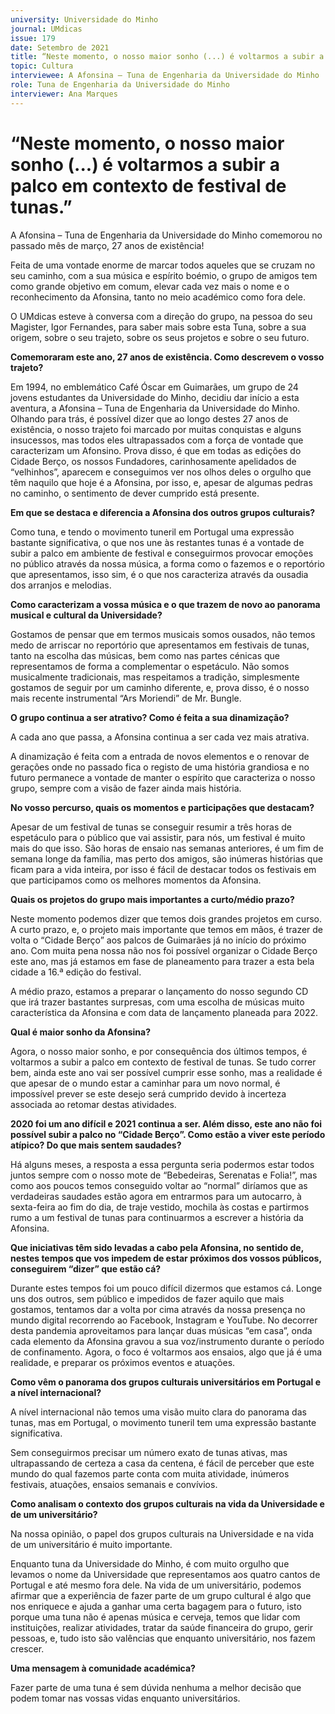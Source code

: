 ```yaml
---
university: Universidade do Minho
journal: UMdicas 
issue: 179
date: Setembro de 2021
title: “Neste momento, o nosso maior sonho (...) é voltarmos a subir a palco em contexto de festival de tunas.”
topic: Cultura
interviewee: A Afonsina – Tuna de Engenharia da Universidade do Minho
role: Tuna de Engenharia da Universidade do Minho
interviewer: Ana Marques
---
```



# “Neste momento, o nosso maior sonho (...) é voltarmos a subir a palco em contexto de festival de tunas.”

A Afonsina – Tuna de Engenharia da Universidade do Minho comemorou no passado mês de março, 27 anos de existência!

Feita de uma vontade enorme de marcar todos aqueles que se cruzam no seu caminho, com a sua música e espírito boémio, o grupo de amigos tem como grande objetivo em comum, elevar cada vez mais o nome e o reconhecimento da Afonsina, tanto no meio académico como fora dele.

O UMdicas esteve à conversa com a direção do grupo, na pessoa do seu Magister, Igor Fernandes, para saber mais sobre esta Tuna, sobre a sua origem, sobre o seu trajeto, sobre os seus projetos e sobre o seu futuro.


**Comemoraram este ano, 27 anos de existência. Como descrevem o vosso trajeto?**

Em 1994, no emblemático Café Óscar em Guimarães, um grupo de 24 jovens estudantes da Universidade do Minho, decidiu dar início a esta aventura, a Afonsina – Tuna de Engenharia da Universidade do Minho. Olhando para trás, é possível dizer que ao longo destes 27 anos de existência, o nosso trajeto foi marcado por muitas conquistas e alguns insucessos, mas todos eles ultrapassados com a força de vontade que caracterizam um Afonsino. Prova disso, é que em todas as edições do Cidade Berço, os nossos Fundadores, carinhosamente apelidados de “velhinhos”, aparecem e conseguimos ver nos olhos deles o orgulho que têm naquilo que hoje é a Afonsina, por isso, e, apesar de algumas pedras no caminho, o sentimento de dever cumprido está presente.

**Em que se destaca e diferencia a Afonsina dos outros grupos culturais?**

Como tuna, e tendo o movimento tuneril em Portugal uma expressão bastante significativa, o que nos une às restantes tunas é a vontade de subir a palco em ambiente de festival e conseguirmos provocar emoções no público através da nossa música, a forma como o fazemos e o reportório que apresentamos, isso sim, é o que nos caracteriza através da ousadia dos arranjos e melodias.

**Como caracterizam a vossa música e o que trazem de novo ao panorama musical e cultural da Universidade?**

Gostamos de pensar que em termos musicais somos ousados, não temos medo de arriscar no reportório que apresentamos em festivais de tunas, tanto na escolha das músicas, bem como nas partes cénicas que representamos de forma a complementar o espetáculo. Não somos musicalmente tradicionais, mas respeitamos a tradição, simplesmente gostamos de seguir por um caminho diferente, e, prova disso, é o nosso mais recente instrumental “Ars Moriendi” de Mr. Bungle.

**O grupo continua a ser atrativo? Como é feita a sua dinamização?**

A cada ano que passa, a Afonsina continua a ser cada vez mais atrativa.

A dinamização é feita com a entrada de novos elementos e o renovar de gerações onde no passado fica o registo de uma história grandiosa e no futuro permanece a vontade de manter o espírito que caracteriza o nosso grupo, sempre com a visão de fazer ainda mais história.

**No vosso percurso, quais os momentos e participações que destacam?**

Apesar de um festival de tunas se conseguir resumir a três horas de espetáculo para o público que vai assistir, para nós, um festival é muito mais do que isso. São horas de ensaio nas semanas anteriores, é um fim de semana longe da família, mas perto dos amigos, são inúmeras histórias que ficam para a vida inteira, por isso é fácil de destacar todos os festivais em que participamos como os melhores momentos da Afonsina.

**Quais os projetos do grupo mais importantes a curto/médio prazo?**

Neste momento podemos dizer que temos dois grandes projetos em curso. A curto prazo, e, o projeto mais importante que temos em mãos, é trazer de volta o “Cidade Berço” aos palcos de Guimarães já no início do próximo ano. Com muita pena nossa não nos foi possível organizar o Cidade Berço este ano, mas já estamos em fase de planeamento para trazer a esta bela cidade a 16.ª edição do festival.

A médio prazo, estamos a preparar o lançamento do nosso segundo CD que irá trazer bastantes surpresas, com uma escolha de músicas muito característica da Afonsina e com data de lançamento planeada para 2022.

**Qual é maior sonho da Afonsina?**

Agora, o nosso maior sonho, e por consequência dos últimos tempos, é voltarmos a subir a palco em contexto de festival de tunas. Se tudo correr bem, ainda este ano vai ser possível cumprir esse sonho, mas a realidade é que apesar de o mundo estar a caminhar para um novo normal, é impossível prever se este desejo será cumprido devido à incerteza associada ao retomar destas atividades.

**2020 foi um ano difícil e 2021 continua a ser. Além disso, este ano não foi possível subir a palco no “Cidade Berço”. Como estão a viver este período atípico? Do que mais sentem saudades?**

Há alguns meses, a resposta a essa pergunta seria podermos estar todos juntos sempre com o nosso mote de “Bebedeiras, Serenatas e Folia!”, mas como aos poucos temos conseguido voltar ao “normal” diríamos que as verdadeiras saudades estão agora em entrarmos para um autocarro, à sexta-feira ao fim do dia, de traje vestido, mochila às costas e partirmos rumo a um festival de tunas para continuarmos a escrever a história da Afonsina.

**Que iniciativas têm sido levadas a cabo pela Afonsina, no sentido de, nestes tempos que vos impedem de estar próximos dos vossos públicos, conseguirem “dizer” que estão cá?**

Durante estes tempos foi um pouco difícil dizermos que estamos cá. Longe uns dos outros, sem público e impedidos de fazer aquilo que mais gostamos, tentamos dar a volta por cima através da nossa presença no mundo digital recorrendo ao Facebook, Instagram e YouTube. No decorrer desta pandemia aproveitamos para lançar duas músicas “em casa”, onda cada elemento da Afonsina gravou a sua voz/instrumento durante o período de confinamento. Agora, o foco é voltarmos aos ensaios, algo que já é uma realidade, e preparar os próximos eventos e atuações.

**Como vêm o panorama dos grupos culturais universitários em Portugal e a nível internacional?**

A nível internacional não temos uma visão muito clara do panorama das tunas, mas em Portugal, o movimento tuneril tem uma expressão bastante significativa.

Sem conseguirmos precisar um número exato de tunas ativas, mas ultrapassando de certeza a casa da centena, é fácil de perceber que este mundo do qual fazemos parte conta com muita atividade, inúmeros festivais, atuações, ensaios semanais e convívios.

**Como analisam o contexto dos grupos culturais na vida da Universidade e de um universitário?**

Na nossa opinião, o papel dos grupos culturais na Universidade e na vida de um universitário é muito importante.

Enquanto tuna da Universidade do Minho, é com muito orgulho que levamos o nome da Universidade que representamos aos quatro cantos de Portugal e até mesmo fora dele. Na vida de um universitário, podemos afirmar que a experiência de fazer parte de um grupo cultural é algo que nos enriquece e ajuda a ganhar uma certa bagagem para o futuro, isto porque uma tuna não é apenas música e cerveja, temos que lidar com instituições, realizar atividades, tratar da saúde financeira do grupo, gerir pessoas, e, tudo isto são valências que enquanto universitário, nos fazem crescer.

**Uma mensagem à comunidade académica?**

Fazer parte de uma tuna é sem dúvida nenhuma a melhor decisão que podem tomar nas vossas vidas enquanto universitários.

